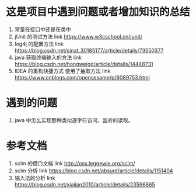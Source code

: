 # 这是项目中遇到问题或者增加知识的总结

1. 常量在接口中还是在类中
2. jUnit 的测试方法 link https://www.w3cschool.cn/junit/
3. log4j 的配置方法 link https://blog.csdn.net/sinat_30185177/article/details/73550377
4. java 获取终端输入的方法 link https://blog.csdn.net/hongweigg/article/details/14448731
5. IDEA 的重构快捷方式 使用了抽取方法  link https://www.cnblogs.com/opensesame/p/6089753.html

# 遇到的问题
1. java 中怎么实现那种类似逐字符访问，监听的读取。



# 参考文档
1. scim 的借口文档 link http://oss.leggewie.org/scim/
2. scim 分析 link https://blog.csdn.net/absurd/article/details/1151404
3. 输入法的分析 link https://blog.csdn.net/xiajian2010/article/details/23596865